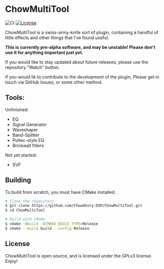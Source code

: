 # ChowMultiTool

![CI](https://github.com/Chowdhury-DSP/ChowMultiTool/workflows/CI/badge.svg)
[![License](https://img.shields.io/badge/License-GPLv3-green.svg)](https://opensource.org/licenses/GPL-3.0)

ChowMultiTool is a swiss-army-knife sort of plugin, containing
a handful of little effects and other things that I've found useful.

**This is currently pre-alpha software, and may be unstable!
Please don't use it for anything important just yet.**

If you would like to stay updated about future releases, please
use the repository "Watch" button.

If you would lik to contribute to the development of the plugin,
Please get in touch via GitHub Issues, or some other method.

## Tools:

Unfinished:
- EQ
- Signal Generator
- Waveshaper
- Band-Splitter
- Pultec-style EQ
- Brickwall filters

Not yet started:
- SVF

## Building

To build from scratch, you must have CMake installed.

```bash
# Clone the repository
$ git clone https://github.com/Chowdhury-DSP/ChowMultiTool.git
$ cd ChowMultiTool

# build with CMake
$ cmake -Bbuild -DCMAKE_BUILD_TYPE=Release
$ cmake --build build --config Release
```

## License

ChowMultiTool is open source, and is licensed under the GPLv3 license.
Enjoy!
